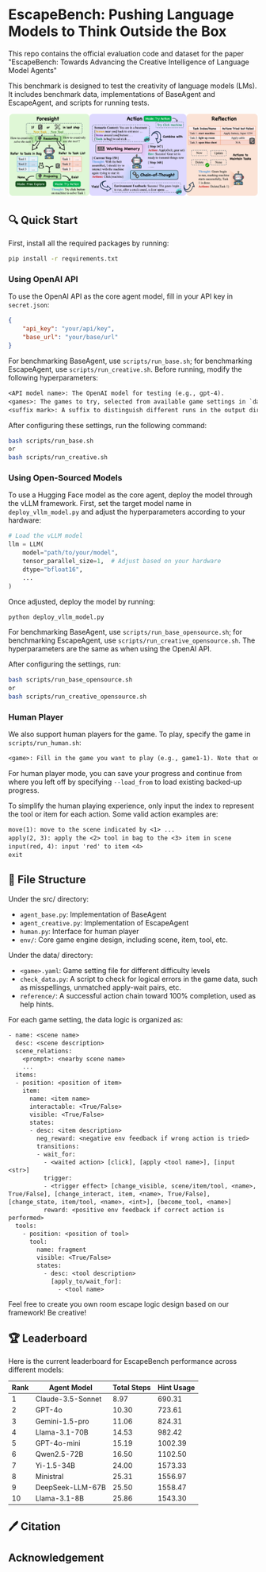 # EscapeBench: Pushing Language Models to Think Outside the Box
This repo contains the official evaluation code and dataset for the paper "EscapeBench: Towards Advancing the Creative Intelligence of Language Model Agents"

This benchmark is designed to test the creativity of language models (LMs). It includes benchmark data, implementations of BaseAgent and EscapeAgent, and scripts for running tests.

![AgentDesign](assets/agent_design.png)

## 🔍 Quick Start
First, install all the required packages by running:
```bash
pip install -r requirements.txt
```

### Using OpenAI API
To use the OpenAI API as the core agent model, fill in your API key in `secret.json`:
```json
{
    "api_key": "your/api/key",
    "base_url": "your/base/url"
}
```

For benchmarking BaseAgent, use `scripts/run_base.sh`; for benchmarking EscapeAgent, use `scripts/run_creative.sh`. Before running, modify the following hyperparameters:
```txt
<API model name>: The OpenAI model for testing (e.g., gpt-4).
<games>: The games to try, selected from available game settings in `data/<game>.yaml` (supports multiple games, e.g., game2-1, game2-3-hard).
<suffix mark>: A suffix to distinguish different runs in the output directory.
```

After configuring these settings, run the following command:
```bash
bash scripts/run_base.sh
or
bash scripts/run_creative.sh
```

### Using Open-Sourced Models
To use a Hugging Face model as the core agent, deploy the model through the vLLM framework. First, set the target model name in `deploy_vllm_model.py` and adjust the hyperparameters according to your hardware:
```python
# Load the vLLM model
llm = LLM(
    model="path/to/your/model",
    tensor_parallel_size=1,  # Adjust based on your hardware
    dtype="bfloat16",
    ...
)
```
Once adjusted, deploy the model by running:
```bash
python deploy_vllm_model.py
```

For benchmarking BaseAgent, use `scripts/run_base_opensource.sh`; for benchmarking EscapeAgent, use `scripts/run_creative_opensource.sh`. The hyperparameters are the same as when using the OpenAI API.

After configuring the settings, run:
```bash
bash scripts/run_base_opensource.sh
or
bash scripts/run_creative_opensource.sh
```

### Human Player
We also support human players for the game. To play, specify the game in `scripts/run_human.sh`:
```txt
<game>: Fill in the game you want to play (e.g., game1-1). Note that only one single paly is supported.
```

For human player mode, you can save your progress and continue from where you left off by specifying `--load_from` to load existing backed-up progress.

To simplify the human playing experience, only input the index to represent the tool or item for each action. Some valid action examples are:
```txt
move(1): move to the scene indicated by <1> ...
apply(2, 3): apply the <2> tool in bag to the <3> item in scene
input(red, 4): input 'red' to item <4>
exit
```

## 📖 File Structure
Under the src/ directory:
* `agent_base.py`: Implementation of BaseAgent
* `agent_creative.py`: Implementation of EscapeAgent
* `human.py`: Interface for human player
* `env/`: Core game engine design, including scene, item, tool, etc.

Under the data/ directory:
* `<game>.yaml`: Game setting file for different difficulty levels
* `check_data.py`: A script to check for logical errors in the game data, such as misspellings, unmatched apply-wait pairs, etc.
* `reference/`: A successful action chain toward 100% completion, used as help hints.

For each game setting, the data logic is organized as:
```
- name: <scene name>
  desc: <scene description>
  scene_relations:
    <prompt>: <nearby scene name>
    ...
  items: 
  - position: <position of item>
    item:
      name: <item name>
      interactable: <True/False>
      visible: <True/False>
      states:
      - desc: <item description>
        neg_reward: <negative env feedback if wrong action is tried>
        transitions:
        - wait_for:
          - <waited action> [click], [apply <tool name>], [input <str>]
          trigger:
          - <trigger effect> [change_visible, scene/item/tool, <name>, True/False], [change_interact, item, <name>, True/False], [change_state, item/tool, <name>, <int>], [become_tool, <name>]
          reward: <positive env feedback if correct action is performed>
  tools:
    - position: <position of tool>
      tool:
        name: fragment
        visible: <True/False>
        states:
          - desc: <tool description>
            [apply_to/wait_for]:
              - <tool name>
```
Feel free to create you own room escape logic design based on our framework! Be creative!

## 🏆 Leaderboard
Here is the current leaderboard for EscapeBench performance across different models:

| Rank | Agent Model           | Total Steps | Hint Usage |
|------|-----------------------|-------------|------------|
| 1    | Claude-3.5-Sonnet     | 8.97        | 690.31     |
| 2    | GPT-4o                | 10.30       | 723.61     |
| 3    | Gemini-1.5-pro        | 11.06       | 824.31     |
| 4    | Llama-3.1-70B         | 14.53       | 982.42     |
| 5    | GPT-4o-mini           | 15.19       | 1002.39    |
| 6    | Qwen2.5-72B           | 16.50       | 1102.50    |
| 7    | Yi-1.5-34B            | 24.00       | 1573.33    |
| 8    | Ministral             | 25.31       | 1556.97    |
| 9    | DeepSeek-LLM-67B      | 25.50       | 1558.47    |
| 10   | Llama-3.1-8B          | 25.86       | 1543.30    |

## 🖊️ Citation

## Acknowledgement

